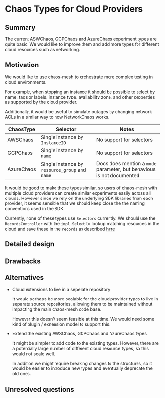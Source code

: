 # Chaos Types for Cloud Providers

## Summary

The current ASWChaos, GCPChaos and AzureChaos experiment types are quite basic.  We would like to improve them and add more types for different cloud resources such as networking.

## Motivation

We would like to use chaos-mesh to orchestrate more complex testing in cloud environments.

For example, when stopping an instance it should be possible to select by name, tags or labels, instance type, availability zone, and other properties as supported by the cloud provider.

Additionally, it would be useful to simulate outages by changing network ACLs in a similar way to how NetworkChaos works.

| ChaosType | Selector | Notes |
| --------- | -------- | ----- |
| AWSChaos  | Single instance by `InstanceID`| No support for selectors |
| GCPChaos  | Single instance by `name`| No support for selectors |
| AzureChaos | Single instance by `resource_group` and `name`| Docs does mention a `mode` parameter, but behavious is not documented |

It would be good to make these types similar, so users of chaos-mesh with multiple cloud providers can create similar experiments easily across all clouds.  However since we rely on the underlying SDK libraries from each provider, it seems sensible that we should keep close the the naming conventions used in the SDK.

Currently, none of these types use `Selectors` currently.  We should use the `RecordsController` with the `impl.Select` to lookup matching resources in the cloud and save these in the `records` as described [here](https://github.com/chaos-mesh/chaos-mesh/tree/master/controllers/common/records#readme)


## Detailed design


## Drawbacks


## Alternatives

- Cloud extensions to live in a seperate repository

   It would perhaps be more scalable for the cloud provider types to live in 
   separate source repositories, allowing them to be maintained without impacting
   the main chaos-mesh code base.

   However this doesn't seem feasible at this time.  We would need some kind of 
   plugin / exnension model to support this.

- Extend the existing AWSChaos, GCPChaos and AzureChaos types

   It might be simpler to add code to the existing types.  However, there are a 
   potentially large number of different cloud resource types, so this would not 
   scale well.

   In addition we might require breaking changes to the structures, so it would be 
   easier to introduce new types and eventually deprecate the old ones.

## Unresolved questions
